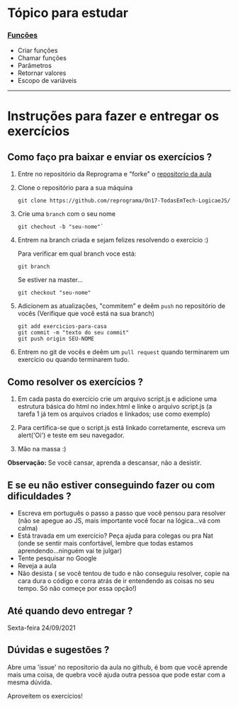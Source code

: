 # Tópico para estudar

### [Funções](https://developer.mozilla.org/pt-BR/docs/Web/JavaScript/Guide/Fun%C3%A7%C3%B5es)

- Criar funções
- Chamar funções
- Parâmetros
- Retornar valores
- Escopo de variáveis

---

# Instruções para fazer e entregar os exercícios

## Como faço pra baixar e enviar os exercícios ?

1. Entre no repositório da Reprograma e "forke" o [repositorio da aula](https://github.com/reprograma/On17-TodasEmTech-LogicaeJS/)

2. Clone o repositório para a sua máquina

   ```
   git clone https://github.com/reprograma/On17-TodasEmTech-LogicaeJS/
   ```

3. Crie uma `branch` com o seu nome

   ```
   git chechout -b "seu-nome"`
   ```

4. Entrem na branch criada e sejam felizes resolvendo o exercício :)

   Para verificar em qual branch voce está:

   ```
   git branch
   ```

   Se estiver na master...

   ```
   git checkout "seu-nome"
   ```

5. Adicionem as atualizações, "commitem" e deêm `push` no repositório de vocês
   (Verifique que você está na sua branch)

   ```
   git add exercicios-para-casa
   git commit -m "texto do seu commit"
   git push origin SEU-NOME
   ```

6. Entrem no git de vocês e deêm um `pull request` quando terminarem um exercício ou quando terminarem tudo.

## Como resolver os exercícios ?

1. Em cada pasta do exercício crie um arquivo script.js e adicione uma estrutura básica do html no index.html e linke o arquivo script.js (a tarefa 1 já tem os arquivos criados e linkados; use como exemplo)

2. Para certifica-se que o script.js está linkado corretamente, escreva um alert('Oi') e teste em seu navegador.

3. Mão na massa :)

**Observação:** Se você cansar, aprenda a descansar, não a desistir.

## E se eu não estiver conseguindo fazer ou com dificuldades ?

- Escreva em português o passo a passo que você pensou para resolver (não se apegue ao JS, mais importante você focar na lógica...vá com calma)
- Está travada em um exercício? Peça ajuda para colegas ou pra Nat (onde se sentir mais confortável, lembre que todas estamos aprendendo...ninguém vai te julgar)
- Tente pesquisar no Google
- Reveja a aula
- Não desista ( se você tentou de tudo e não conseguiu resolver, copie na cara dura o código e corra atrás de ir entendendo as coisas no seu tempo. Só não começe por essa opção!)

## Até quando devo entregar ?

Sexta-feira 24/09/2021

## Dúvidas e sugestões ?

Abre uma 'issue' no repositorio da aula no github, é bom que você aprende mais uma coisa, de quebra você ajuda outra pessoa que pode estar com a mesma dúvida.

Aproveitem os exercícios!

